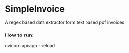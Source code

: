 # SimpleInvoice

A regex based data extractor form text based pdf invoices

### How to run:
uvicorn api:app --reload
